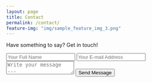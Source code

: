 ```yaml
---
layout: page
title: Contact
permalink: /contact/
feature-img: "img/sample_feature_img_3.png"
---
```


Have something to say? Get in touch!

<form action="https://getsimpleform.com/messages?form_api_token=e7d2585826e20b68456f638c26ac4bef_" method="post">
  <!-- the redirect_to is optional, the form will redirect to the referrer on submission -->
  <input type='hidden' name='redirect_to' value='https://kba239.github.io/thank-you/' />
  <input type='text' name='name' placeholder='Your Full Name' />
  <input type='email' name='email' placeholder='Your E-mail Address' />
  <textarea name='message' placeholder='Write your message ...'></textarea>
  <input type='submit' value='Send Message' />
</form>
